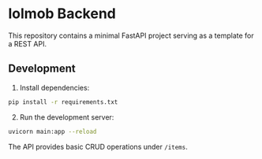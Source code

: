 # lolmob Backend

This repository contains a minimal FastAPI project serving as a template for a REST API.

## Development

1. Install dependencies:

```bash
pip install -r requirements.txt
```

2. Run the development server:

```bash
uvicorn main:app --reload
```

The API provides basic CRUD operations under `/items`.
